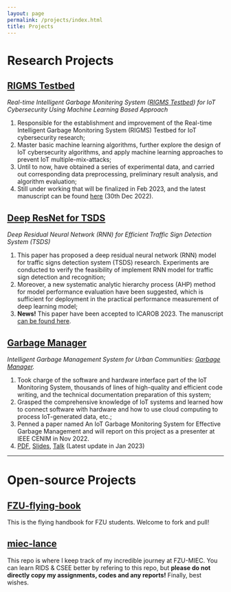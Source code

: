 ```yaml
---
layout: page
permalink: /projects/index.html
title: Projects
---
```


# Research Projects

## [RIGMS Testbed]

*Real-time Intelligent Garbage Monitering System ([RIGMS Testbed]) for IoT Cybersecurity Using Machine Learning Based Approach*

1. Responsible for the establishment and improvement of the Real-time Intelligent Garbage Monitoring System (RIGMS) Testbed for IoT cybersecurity research;
2. Master basic machine learning algorithms, further explore the design of IoT cybersecurity algorithms, and apply machine learning approaches to prevent IoT multiple-mix-attacks;
3. Until to now, have obtained a series of experimental data, and carried out corresponding data preprocessing, preliminary result analysis, and algorithm evaluation;
4. Still under working that will be finalized in Feb 2023, and the latest manuscript can be found [here](https://caihanlin.com/mypaper/202210camb.pdf) (30th Dec 2022).

[RIGMS Testbed]:https://caihanlin.com/mypaper/202210camb.pdf



## [Deep ResNet for TSDS]

*Deep Residual Neural Network (RNN) for Efficient Traffic Sign Detection System (TSDS)*

1. This paper has proposed a deep residual neural network (RNN) model for traffic signs detection system (TSDS) research. Experiments are conducted to verify the feasibility of implement RNN model for traffic sign detection and recognition;
1. Moreover, a new systematic analytic hierarchy process (AHP) method for model performance evaluation have been suggested, which is sufficient for deployment in the practical performance measurement of deep learning model;
1. **News!** This paper have been accepted to ICAROB 2023. The manuscript [can be found here](https://caihanlin.com/mypaper/202302ICAROB.pdf).

[Deep ResNet for TSDS]: https://caihanlin.com/mypaper/202302ICAROB.pdf



## [Garbage Manager]

*Intelligent Garbage Management System for Urban Communities: [Garbage Manager].*

1. Took charge of the software and hardware interface part of the IoT Monitoring System, thousands of lines of high-quality and efficient code writing, and the technical documentation preparation of this system;
1. Grasped the comprehensive knowledge of IoT systems and learned how to connect software with hardware and how to use cloud computing to process IoT-generated data, etc.;
1. Penned a paper named An IoT Garbage Monitoring System for Effective Garbage Management and will report on this project as a presenter at IEEE CENIM in Nov 2022.
1. [PDF](https://caihanlin.com/mypaper/202208cenim.pdf), [Slides](https://caihanlin.com/mypaper/slides/2022-CENIM-Pre-v2.pdf), [Talk](https://youtu.be/-XIMa5-SaTk/) (Latest update in Jan 2023)

[Garbage Manager]: https://caihanlin.com/mypaper/202208cenim.pdf

 

---

# Open-source Projects

## [FZU-flying-book](https://fzu-fly.online/)

This is the flying handbook for FZU students. Welcome to fork and pull!

## [miec-lance](https://github.com/GuangLun2000/miec-lance )

This repo is where I keep track of my incredible journey at FZU-MIEC. You can learn RIDS & CSEE better by refering to this repo, but **please do not directly copy my assignments, codes and any reports!** Finally, best wishes.

